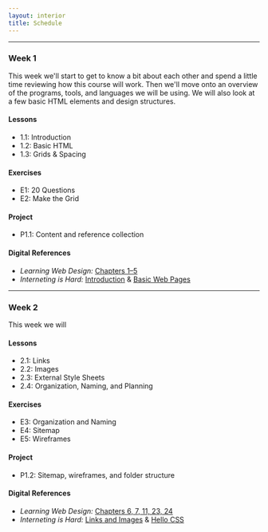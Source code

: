 ```yaml
---
layout: interior
title: Schedule
---
```


---

### Week 1

This week we'll start to get to know a bit about each other and spend a little time reviewing how this course will work. Then we'll move onto an overview of the programs, tools, and languages we will be using. We will also look at a few basic HTML elements and design structures.

#### Lessons

* 1.1: Introduction
* 1.2: Basic HTML
* 1.3: Grids &amp; Spacing

#### Exercises

* E1: 20 Questions
* E2: Make the Grid

#### Project

* P1.1: Content and reference collection

#### Digital References
* _Learning Web Design:_ [Chapters 1&ndash;5](https://learning-oreilly-com.mutex.gmu.edu/library/view/learning-web-design/9781491960196/lwd5_chapter01.xhtml)
* _Interneting is Hard:_ [Introduction](https://www.internetingishard.com/html-and-css/introduction/) &amp; [Basic Web Pages](https://www.internetingishard.com/html-and-css/basic-web-pages/)

---

### Week 2

This week we will

#### Lessons

* 2.1: Links
* 2.2: Images
* 2.3: External Style Sheets
* 2.4: Organization, Naming, and Planning

#### Exercises

* E3: Organization and Naming
* E4: Sitemap
* E5: Wireframes

#### Project

* P1.2: Sitemap, wireframes, and folder structure

#### Digital References
* _Learning Web Design:_ [Chapters 6, 7, 11, 23, 24](https://learning-oreilly-com.mutex.gmu.edu/library/view/learning-web-design/9781491960196/lwd5_chapter01.xhtml)
* _Interneting is Hard:_ [Links and Images](https://www.internetingishard.com/html-and-css/links-and-images/) &amp; [Hello CSS](https://www.internetingishard.com/html-and-css/hello-css/)
